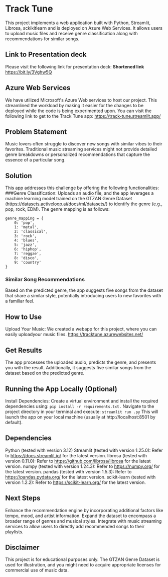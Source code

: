 # Track Tune
This project implements a web application built with Python, Streamlit, Librosa, sckikitlearn and is deployed on Azure Web Services. It allows users to upload music files and receive genre classification along with recommendations for similar songs.

## Link to Presentation deck
Please visit the following link for presentation deck:
**Shortened link** https://bit.ly/3Vghw5Q


## Azure Web Services
We have utilized Microsoft's Azure Web services to host our project. This streamlined the workload by making it easier for the changes to be deployed while the code is being experimented upon. You can visit the following link to get to the Track Tune app:
https://track-tune.streamlit.app/ 

## Problem Statement
Music lovers often struggle to discover new songs with similar vibes to their favorites. Traditional music streaming services might not provide detailed genre breakdowns or personalized recommendations that capture the essence of a particular song.

## Solution
This app addresses this challenge by offering the following functionalities:
###Genre Classification: Uploads an audio file, and the app leverages a machine learning model trained on the GTZAN Genre Dataset (https://datasets.activeloop.ai/docs/ml/datasets/) to identify the genre (e.g., pop, rock, EDM). The genre mapping is as follows:

```
genre_mapping = {
    0: 'pop',
    1: 'metal',
    2: 'classical',
    3: 'rock',
    4: 'blues',
    5: 'jazz',
    6: 'hiphop',
    7: 'reggae',
    8: 'disco',
    9: 'country'
}
```
### Similar Song Recommendations
Based on the predicted genre, the app suggests five songs from the dataset that share a similar style, potentially introducing users to new favorites with a familiar feel.

## How to Use
Upload Your Music: We created a webapp for this project, where you can easily uploadyour music files.
https://tracktune.azurewebsites.net/

## Get Results
The app processes the uploaded audio, predicts the genre, and presents you with the result. Additionally, it suggests five similar songs from the dataset based on the predicted genre.

## Running the App Locally (Optional)
Install Dependencies: Create a virtual environment and install the required dependencies using:
```pip install -r requirements.txt.```
Navigate to the project directory in your terminal and execute:
```streamlit run .py```
This will launch the app on your local machine (usually at http://localhost:8501 by default).

## Dependencies
Python (tested with version 3.12)
Streamlit (tested with version 1.25.0): Refer to https://docs.streamlit.io/ for the latest version.
librosa (tested with version 0.11.0): Refer to https://github.com/librosa/librosa for the latest version.
numpy (tested with version 1.24.3): Refer to https://numpy.org/ for the latest version.
pandas (tested with version 1.5.3): Refer to https://pandas.pydata.org/ for the latest version.
scikit-learn (tested with version 1.2.2): Refer to https://scikit-learn.org/ for the latest version.
  
## Next Steps
Enhance the recommendation engine by incorporating additional factors like tempo, mood, and artist information.
Expand the dataset to encompass a broader range of genres and musical styles.
Integrate with music streaming services to allow users to directly add recommended songs to their playlists.

## Disclaimer
This project is for educational purposes only. The GTZAN Genre Dataset is used for illustration, and you might need to acquire appropriate licenses for commercial use of music data.
